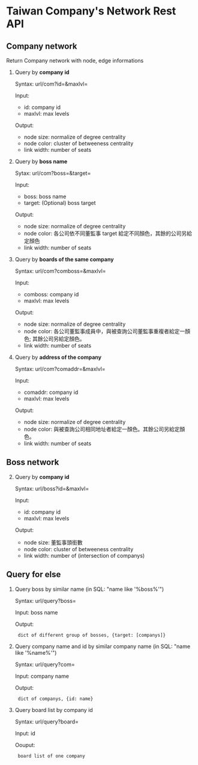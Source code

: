 # Taiwan Company's Network Rest API

## Company network

Return Company network with node, edge informations

1. Query by **company id**

    Syntax: url/com?id=&maxlvl=

    Input:

    * id: company id
    * maxlvl: max levels

    Output:

    * node size: normalize of degree centrality
    * node color: cluster of betweeness centrality
    * link width: number of seats


2. Query by **boss name**

    Sytax: url/com?boss=&target=

    Input:

    * boss: boss name
    * target: (Optional) boss target

    Output:

    * node size: normalize of degree centrality
    * node color: 各公司依不同董監事 target 給定不同顏色，其餘的公司另給定顏色
    * link width: number of seats


3. Query by **boards of the same company**

    Syntax: url/com?comboss=&maxlvl=

    Input:

    * comboss: company id
    * maxlvl: max levels

    Output:

    * node size: normalize of degree centrality
    * node color: 各公司董監事成員中，與被查詢公司董監事重複者給定一顏色; 其餘公司另給定顏色。
    * link width: number of seats


5. Query by **address of the company**

    Syntax: url/com?comaddr=&maxlvl=

    Input:

    * comaddr: company id
    * maxlvl: max levels

    Output:

    * node size: normalize of degree centrality
    * node color: 與被查詢公司相同地址者給定一顏色。其餘公司另給定顏色。
    * link width: number of seats


## Boss network

2. Query by **company id**

    Syntax: url/boss?id=&maxlvl=

    Input:

    * id: company id
    * maxlvl: max levels

    Output:

    * node size: 董監事頭銜數
    * node color: cluster of betweeness centrality
    * link width: number of (intersection of companys)


## Query for else

1. Query boss by similar name (in SQL: "name like '%boss%'")

    Syntax: url/query?boss=<boss name>

    Input: boss name

    Output:

        dict of different group of bosses, {target: [companys]}


2. Query company name and id by similar company name (in SQL: "name like '%name%'")

    Syntax: url/query?com=<company name>

    Input: company name

    Output:

        dict of companys, {id: name}


3. Query board list by company id

    Syntax: url/query?board=<id>

    Input: id

    Oouput:

        board list of one company
